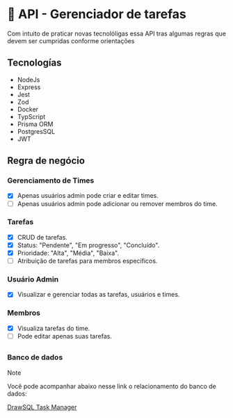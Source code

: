 # 📕 API - Gerenciador de tarefas
Com intuito de praticar novas tecnolóligas essa API tras algumas regras que devem ser cumpridas conforme orientações

## Tecnologías
- NodeJs
- Express
- Jest
- Zod
- Docker
- TypScript
- Prisma ORM
- PostgresSQL
- JWT

## Regra de negócio
### Gerenciamento de Times
- [x] Apenas usuários admin pode criar e editar times.
- [ ] Apenas usuários admin pode adicionar ou remover membros do time.

### Tarefas
- [x] CRUD de tarefas.
- [x] Status: "Pendente", "Em progresso", "Concluído".
- [x] Prioridade: "Alta", "Média", "Baixa".
- [ ] Atribuição de tarefas para membros específicos.

### Usuário Admin
- [x] Visualizar e gerenciar todas as tarefas, usuários e times.

### Membros
- [x] Visualiza tarefas do time.
- [ ] Pode editar apenas suas tarefas.

##

### Banco de dados
> [!NOTE]
> Você pode acompanhar abaixo nesse link o relacionamento do banco de dados:

<a href="https://drawsql.app/teams/startprocess/diagrams/task-manager">DrawSQL Task Manager </a>